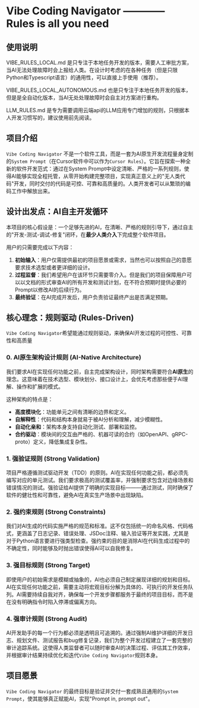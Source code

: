 # Vibe Coding Navigator ———— Rules is all you need

## 使用说明

VIBE_RULES_LOCAL.md 是只专注于本地任务开发的版本，需要人工审批方案，当AI无法处理故障时会上报给人类。在设计时考虑的在各种任务（但是只限Python和Typescript语言）的通用性，可以直接上手使用（推荐）。

VIBE_RULES_LOCAL_AUTONOMOUS.md 也是只专注于本地任务开发的版本，但是是全自动化版本，当AI无处处理故障时会自主对方案进行重构。

LLM_RULES.md 是专为需要调用云端api的LLM应用专门增加的规则，只根据本人开发习惯写的，建议使用前先阅读。

## 项目介绍

`Vibe Coding Navigator` 不是一个软件工具，而是一套为AI原生开发流程量身定制的`System Prompt`（在Cursor软件中可以作为`Cursor Rules`）。它旨在探索一种全新的软件开发范式：通过在System Prompt中设定清晰、严格的一系列规则，使得AI能够实现全程托管，从零开始构建完整项目，实现真正意义上的"无人类代码"开发，同时交付的代码是可控、可靠和高质量的。人类开发者可以从繁琐的编码工作中解放出来。

## 设计出发点：AI自主开发循环

本项目的核心假设是：一个足够先进的AI，在清晰、严格的规则引导下，通过自主的"开发-测试-调试-修复"闭环，在**最少人类介入**下完成整个软件项目。

用户的只需要完成以下内容：
1.  **初始输入**：用户仅需提供最初的项目愿景或需求，当然也可以按照自己的意愿要求技术选型或者更详细的设计。
2.  **过程监督**：我们希望用户在该环节只需要零介入。但是我们的项目保障用户可以以文档的形式审查AI的所有开发和测试计划，在不符合预期时提供必要的Prompt以修改AI的后续行为。
3.  **最终验证**：在AI完成开发后，用户负责验证最终产出是否满足预期。

## 核心理念：规则驱动 (Rules-Driven)

`Vibe Coding Navigator`希望能通过规则驱动，来确保AI开发过程的可控性、可靠性和高质量

### 0. AI原生架构设计规则 (AI-Native Architecture)

我们要求AI在实现任何功能之前，自主完成架构设计，同时架构需要符合**AI原生**的理念。这意味着在技术选型、模块划分、接口设计上，会优先考虑那些便于AI理解、操作和扩展的模式。

这种架构的特点是：
-   **高度模块化**：功能单元之间有清晰的边界和定义。
-   **自解释性**：代码和结构本身就易于被AI分析和理解，减少模糊性。
-   **自动化亲和**：架构本身支持自动化测试、部署和监控。
-   **合约驱动**：模块间的交互由严格的、机器可读的合约（如OpenAPI、gRPC-proto）定义，降低集成复杂性。

### 1. 强验证规则 (Strong Validation)

项目严格遵循测试驱动开发（TDD）的原则。AI在实现任何功能之前，都必须先编写对应的单元测试。我们要求极高的测试覆盖率，并强制要求包含对边缘场景和错误情况的测试。强验证给AI提供了明确的实现目标———通过测试，同时确保了软件的健壮性和可靠性，避免AI在真实生产场景中出现缺陷。

### 2. 强约束规则 (Strong Constraints)

我们对AI生成的代码实施严格的规范和标准。这不仅包括统一的命名风格、代码格式，更涵盖了日志记录、错误处理、JSDoc注释、输入验证等开发实践，尤其是对于Python语言要进行强类型检查。强约束的目的是消除AI在代码生成过程中的不确定性，同时能够及时抛出错误使得AI可以自我修复。

### 3. 强目标规则 (Strong Target)

即使用户的初始需求是模糊或抽象的，AI也必须自己制定展现详细的规划和目标。AI在实现任何功能之前，需要主动将宏观目标分解为具体的、可执行的开发任务队列。AI需要持续自我对齐，确保每一个开发步骤都服务于最终的项目目标，而不是在没有明确指令时陷入停滞或偏离方向。

### 4. 强审计规则 (Strong Audit)

AI开发助手的每一个行为都必须是透明且可追溯的。通过强制AI维护详细的开发日志、规划文件、测试报告和bug修复记录，我们为整个开发过程建立了一套完整的审计追踪系统。这使得人类监督者可以随时审查AI的决策过程、评估其工作效率，并根据审计结果持续优化和迭代`Vibe Coding Navigator`规则本身。

## 项目愿景

`Vibe Coding Navigator` 的最终目标是验证并交付一套成熟且通用的`System Prompt`，使其能够真正赋能AI，实现"Prompt in, prompt out"。

